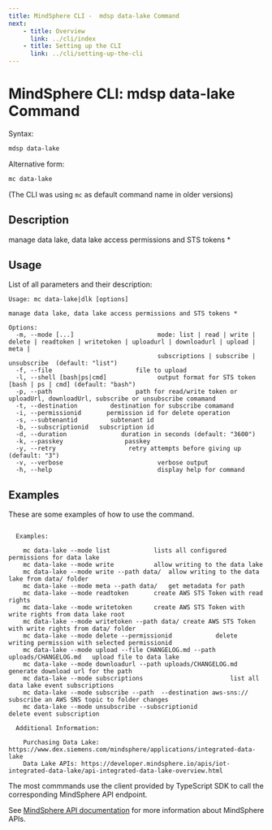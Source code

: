 ```yaml
---
title: MindSphere CLI -  mdsp data-lake Command
next:
    - title: Overview
      link: ../cli/index
    - title: Setting up the CLI
      link: ../cli/setting-up-the-cli
---
```



# MindSphere CLI: mdsp data-lake Command

Syntax:

```bash
mdsp data-lake
```

Alternative form:

```bash
mc data-lake
```

(The CLI was using `mc` as default command name in older versions)

## Description

manage data lake, data lake access permissions and STS tokens *

## Usage

List of all parameters and their description:

```text
Usage: mc data-lake|dlk [options]

manage data lake, data lake access permissions and STS tokens *

Options:
  -m, --mode [...]                       mode: list | read | write | delete | readtoken | writetoken | uploadurl | downloadurl | upload | meta |
                                         subscriptions | subscribe | unsubscribe  (default: "list")
  -f, --file                       file to upload
  -l, --shell [bash|ps|cmd]              output format for STS token [bash | ps | cmd] (default: "bash")
  -p, --path                       path for read/write token or uploadUrl, downloadUrl, subscribe or unsubscribe comamand
  -t, --destination         destination for subscribe comamand
  -i, --permissionid       permission id for delete operation
  -s, --subtenantid         subtenant id
  -b, --subscriptionid   subscription id
  -d, --duration               duration in seconds (default: "3600")
  -k, --passkey                 passkey
  -y, --retry                    retry attempts before giving up (default: "3")
  -v, --verbose                          verbose output
  -h, --help                             display help for command

```

## Examples

These are some examples of how to use the command. 

```text

  Examples:

    mc data-lake --mode list 			lists all configured permissions for data lake
    mc data-lake --mode write 			allow writing to the data lake
    mc data-lake --mode write --path data/ 	allow writing to the data lake from data/ folder
    mc data-lake --mode meta --path data/ 	get metadata for path
    mc data-lake --mode readtoken 		create AWS STS Token with read rights
    mc data-lake --mode writetoken 		create AWS STS Token with write rights from data lake root
    mc data-lake --mode writetoken --path data/ create AWS STS Token with write rights from data/ folder
    mc data-lake --mode delete --permissionid  			 delete writing permission with selected permissionid
    mc data-lake --mode upload --file CHANGELOG.md --path uploads/CHANGELOG.md 	 upload file to data lake
    mc data-lake --mode downloadurl --path uploads/CHANGELOG.md 		 generate download url for the path
    mc data-lake --mode subscriptions 						 list all data lake event subscriptions
    mc data-lake --mode subscribe --path  --destination aws-sns:// 	 subscribe an AWS SNS topic to folder changes
    mc data-lake --mode unsubscribe --subscriptionid   			 delete event subscription

  Additional Information:

    Purchasing Data Lake: https://www.dex.siemens.com/mindsphere/applications/integrated-data-lake
    Data Lake APIs: https://developer.mindsphere.io/apis/iot-integrated-data-lake/api-integrated-data-lake-overview.html

```

The most commmands use the client provided by TypeScript SDK to call the corresponding MindSphere API endpoint.

See [MindSphere API documentation](https://documentation.mindsphere.io/MindSphere/apis/index.html) for more information about MindSphere APIs.